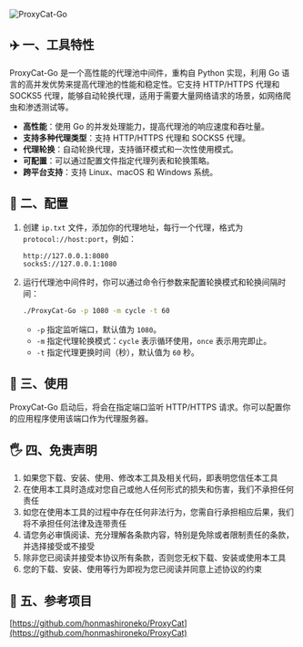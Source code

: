 ![ProxyCat-Go](https://socialify.git.ci/b3nguang/ProxyCat-Go/image?description=1&descriptionEditable=%E4%B8%80%E6%AC%BE%E5%9F%BA%E4%BA%8E%20Golang%20%E9%87%8D%E6%9E%84%E7%9A%84%E9%AB%98%E6%80%A7%E8%83%BD%E7%9A%84%E4%BB%A3%E7%90%86%E6%B1%A0%E4%B8%AD%E9%97%B4%E4%BB%B6&font=Inter&forks=1&issues=1&language=1&logo=https%3A%2F%2Favatars.githubusercontent.com%2Fu%2F121670274%3Fs%3D400%26u%3D686132087f2e2324958b610f905a1b388478295b%26v%3D4&name=1&owner=1&pattern=Circuit%20Board&pulls=1&stargazers=1&theme=Dark)

## ✈️ 一、工具特性

ProxyCat-Go 是一个高性能的代理池中间件，重构自 Python 实现，利用 Go 语言的高并发优势来提高代理池的性能和稳定性。它支持 HTTP/HTTPS 代理和 SOCKS5 代理，能够自动轮换代理，适用于需要大量网络请求的场景，如网络爬虫和渗透测试等。

- **高性能**：使用 Go 的并发处理能力，提高代理池的响应速度和吞吐量。
- **支持多种代理类型**：支持 HTTP/HTTPS 代理和 SOCKS5 代理。
- **代理轮换**：自动轮换代理，支持循环模式和一次性使用模式。
- **可配置**：可以通过配置文件指定代理列表和轮换策略。
- **跨平台支持**：支持 Linux、macOS 和 Windows 系统。

## 🚨 二、配置

1. 创建 `ip.txt` 文件，添加你的代理地址，每行一个代理，格式为 `protocol://host:port`，例如：

   ```
   http://127.0.0.1:8080
   socks5://127.0.0.1:1080
   ```

2. 运行代理池中间件时，你可以通过命令行参数来配置轮换模式和轮换间隔时间：

   ``` bash
   ./ProxyCat-Go -p 1080 -m cycle -t 60
   ```

   - `-p` 指定监听端口，默认值为 `1080`。
   - `-m` 指定代理轮换模式：`cycle` 表示循环使用，`once` 表示用完即止。
   - `-t` 指定代理更换时间（秒），默认值为 `60` 秒。

## 🐉 三、使用

ProxyCat-Go 启动后，将会在指定端口监听 HTTP/HTTPS 请求。你可以配置你的应用程序使用该端口作为代理服务器。

## 🖐 四、免责声明

1. 如果您下载、安装、使用、修改本工具及相关代码，即表明您信任本工具
2. 在使用本工具时造成对您自己或他人任何形式的损失和伤害，我们不承担任何责任
3. 如您在使用本工具的过程中存在任何非法行为，您需自行承担相应后果，我们将不承担任何法律及连带责任
4. 请您务必审慎阅读、充分理解各条款内容，特别是免除或者限制责任的条款，并选择接受或不接受
5. 除非您已阅读并接受本协议所有条款，否则您无权下载、安装或使用本工具
6. 您的下载、安装、使用等行为即视为您已阅读并同意上述协议的约束

## 🙏 五、参考项目

[https://github.com/honmashironeko/ProxyCat](https://github.com/honmashironeko/ProxyCat)
